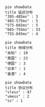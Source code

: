 
```mermaid
pie showData
title 延迟分布
"395-485ms" : 3
"485-575ms" : 5
"575-665ms" : 5
"665-755ms" : 33
"755-845ms" : 4
```
```mermaid
pie showData
title 地域分布
"未知" : 19
"美国" : 23
"德国" : 3
"日本" : 1
"香港" : 4
```
```mermaid
pie showData
title 协议分布
"vless" : 47
"vmess" : 2
"ss" : 1
```